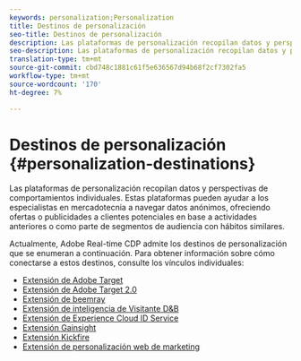 ```yaml
---
keywords: personalization;Personalization
title: Destinos de personalización
seo-title: Destinos de personalización
description: Las plataformas de personalización recopilan datos y perspectivas de comportamientos individuales. Estas plataformas pueden ayudar a los especialistas en mercadotecnia a navegar datos anónimos, ofreciendo ofertas o publicidades a clientes potenciales en base a actividades anteriores o como parte de segmentos de audiencia con hábitos similares.
seo-description: Las plataformas de personalización recopilan datos y perspectivas de comportamientos individuales. Estas plataformas pueden ayudar a los especialistas en mercadotecnia a navegar datos anónimos, ofreciendo ofertas o publicidades a clientes potenciales en base a actividades anteriores o como parte de segmentos de audiencia con hábitos similares.
translation-type: tm+mt
source-git-commit: cbd748c1881c61f5e636567d94b68f2cf7302fa5
workflow-type: tm+mt
source-wordcount: '170'
ht-degree: 7%

---
```



# Destinos de personalización {#personalization-destinations}

Las plataformas de personalización recopilan datos y perspectivas de comportamientos individuales. Estas plataformas pueden ayudar a los especialistas en mercadotecnia a navegar datos anónimos, ofreciendo ofertas o publicidades a clientes potenciales en base a actividades anteriores o como parte de segmentos de audiencia con hábitos similares.

Actualmente, Adobe Real-time CDP admite los destinos de personalización que se enumeran a continuación. Para obtener información sobre cómo conectarse a estos destinos, consulte los vínculos individuales:

* [Extensión de Adobe Target](/help/rtcdp/destinations/adobe-target-extension.md)
* [Extensión de Adobe Target 2.0](/help/rtcdp/destinations/adobe-target-v2-extension.md)
* [Extensión de beemray](/help/rtcdp/destinations/beemray-extension.md)
* [Extensión de inteligencia de Visitante D&amp;B](/help/rtcdp/destinations/dnb-extension.md)
* [Extensión de Experience Cloud ID Service](/help/rtcdp/destinations/adobe-ecid-extension.md)
* [Extensión Gainsight](/help/rtcdp/destinations/gainsight-extension.md)
* [Extensión Kickfire](/help/rtcdp/destinations/kickfire-extension.md)
* [Extensión de personalización web de marketing](marketo-web-personalization-extension.md)
